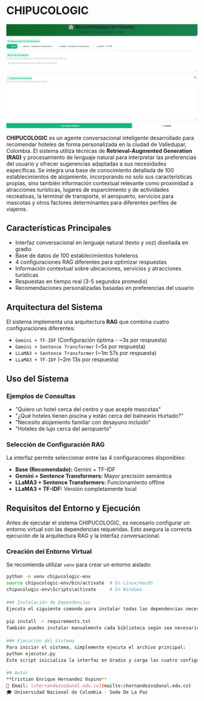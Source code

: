 # CHIPUCOLOGIC
![](C3.jpeg) 

**CHIPUCOLOGIC** es un agente conversacional inteligente desarrollado para recomendar hoteles de forma personalizada en la ciudad de Valledupar, Colombia. El sistema utiliza técnicas de **Retrieval-Augmented Generation (RAG)** y procesamiento de lenguaje natural para interpretar las preferencias del usuario y ofrecer sugerencias adaptadas a sus necesidades específicas. Se integra una base de conocimiento detallada de 100 establecimientos de alojamiento, incorporando no solo sus características propias, sino también información contextual relevante como proximidad a atracciones turísticas, lugares de esparcimiento y de actividades recreativas, la terminal de transporte, el aeropuerto, servicios para mascotas y otros factores determinantes para diferentes perfiles de viajeros.

##  Características Principales

-  Interfaz conversacional en lenguaje natural (texto y voz) diseñada en gradio
-  Base de datos de 100 establecimientos hoteleros  
-  4 configuraciones RAG diferentes para optimizar respuestas  
-  Información contextual sobre ubicaciones, servicios y atracciones turísticas  
-  Respuestas en tiempo real (3-5 segundos promedio)  
-  Recomendaciones personalizadas basadas en preferencias del usuario  

##  Arquitectura del Sistema

El sistema implementa una arquitectura **RAG** que combina cuatro configuraciones diferentes:

- `Gemini + TF-IDF` (Configuración óptima - ~3s por respuesta)  
- `Gemini + Sentence Transformer` (~5s por respuesta)  
- `LLaMA3 + Sentence Transformer` (~1m 57s por respuesta)  
- `LLaMA3 + TF-IDF` (~2m 13s por respuesta)
## Uso del Sistema

### Ejemplos de Consultas

- "Quiero un hotel cerca del centro y que acepte mascotas"
- "¿Qué hoteles tienen piscina y están cerca del balneario Hurtado?"
- "Necesito alojamiento familiar con desayuno incluido"
- "Hoteles de lujo cerca del aeropuerto"

###  Selección de Configuración RAG

La interfaz permite seleccionar entre las 4 configuraciones disponibles:

- **Base (Recomendado):** Gemini + TF-IDF
- **Gemini + Sentence Transformers:** Mayor precisión semántica
- **LLaMA3 + Sentence Transformers:** Funcionamiento offline
- **LLaMA3 + TF-IDF:** Versión completamente local
 ## Requisitos del Entorno y Ejecución

Antes de ejecutar el sistema CHIPUCOLOGIC, es necesario configurar un entorno virtual con las dependencias requeridas. Esto asegura la correcta ejecución de la arquitectura RAG y la interfaz conversacional.

###  Creación del Entorno Virtual

Se recomienda utilizar `venv` para crear un entorno aislado:

```bash
python -m venv chipucologic-env
source chipucologic-env/bin/activate  # En Linux/macOS
chipucologic-env\Scripts\activate     # En Windows

### Instalación de Dependencias
Ejecuta el siguiente comando para instalar todas las dependencias necesarias:

pip install -r requirements.txt
También puedes instalar manualmente cada biblioteca según sea necesario.

### Ejecución del Sistema
Para iniciar el sistema, simplemente ejecuta el archivo principal:
python ejecutor.py
Este script inicializa la interfaz en Gradio y carga las cuatro configuraciones del sistema RAG

## Autor
**Cristian Enrique Hernandez Ospino**  
📧 Email: [chernandezos@unal.edu.co](mailto:chernandezos@unal.edu.co)  
🎓 Universidad Nacional de Colombia - Sede De La Paz

